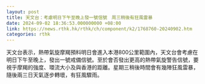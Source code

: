 ```yaml
---
layout: post
title: 天文台：考慮明日下午至晚上發一號信號　周三稍後有狂風雷暴　
date: 2024-09-02 18:36:53.000000000 +08:00
link: https://news.rthk.hk/rthk/ch/component/k2/1768760-20240902.htm
categories: rthk
---
```


天文台表示，熱帶氣旋摩羯預料明日會進入本港800公里範圍內，天文台會考慮在明日下午至晚上，發出一號戒備信號。至於會否發出更高的熱帶氣旋警告信號，要視乎摩羯的強度、環流大小及與香港的距離。星期三稍後時間會有幾陣狂風雷暴，隨後兩三日天氣逐步轉壞，有狂風驟雨。
